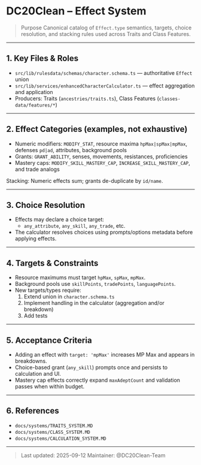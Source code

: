  # DC20Clean – Effect System

 > Purpose
 > Canonical catalog of `Effect.type` semantics, targets, choice resolution, and stacking rules used across Traits and Class Features.

 ---

 ## 1. Key Files & Roles

 - `src/lib/rulesdata/schemas/character.schema.ts` — authoritative `Effect` union
 - `src/lib/services/enhancedCharacterCalculator.ts` — effect aggregation and application
 - Producers: Traits (`ancestries/traits.ts`), Class Features (`classes-data/features/*`)

 ---

 ## 2. Effect Categories (examples, not exhaustive)

 - Numeric modifiers: `MODIFY_STAT`, resource maxima `hpMax|spMax|mpMax`, defenses `pd|ad`, attributes, background pools
 - Grants: `GRANT_ABILITY`, senses, movements, resistances, proficiencies
 - Mastery caps: `MODIFY_SKILL_MASTERY_CAP`, `INCREASE_SKILL_MASTERY_CAP`, and trade analogs

 Stacking: Numeric effects sum; grants de-duplicate by `id/name`.

 ---

 ## 3. Choice Resolution

 - Effects may declare a choice target:
   - `any_attribute`, `any_skill`, `any_trade`, etc.
 - The calculator resolves choices using prompts/options metadata before applying effects.

 ---

 ## 4. Targets & Constraints

 - Resource maximums must target `hpMax`, `spMax`, `mpMax`.
 - Background pools use `skillPoints`, `tradePoints`, `languagePoints`.
 - New targets/types require:
   1) Extend union in `character.schema.ts`
   2) Implement handling in the calculator (aggregation and/or breakdown)
   3) Add tests

 ---

 ## 5. Acceptance Criteria

 - Adding an effect with `target: 'mpMax'` increases MP Max and appears in breakdowns.
 - Choice-based grant (`any_skill`) prompts once and persists to calculation and UI.
 - Mastery cap effects correctly expand `maxAdeptCount` and validation passes when within budget.

 ---

 ## 6. References

 - `docs/systems/TRAITS_SYSTEM.MD`
 - `docs/systems/CLASS_SYSTEM.MD`
 - `docs/systems/CALCULATION_SYSTEM.MD`

 ---

 > Last updated: 2025-09-12
 > Maintainer: @DC20Clean-Team


